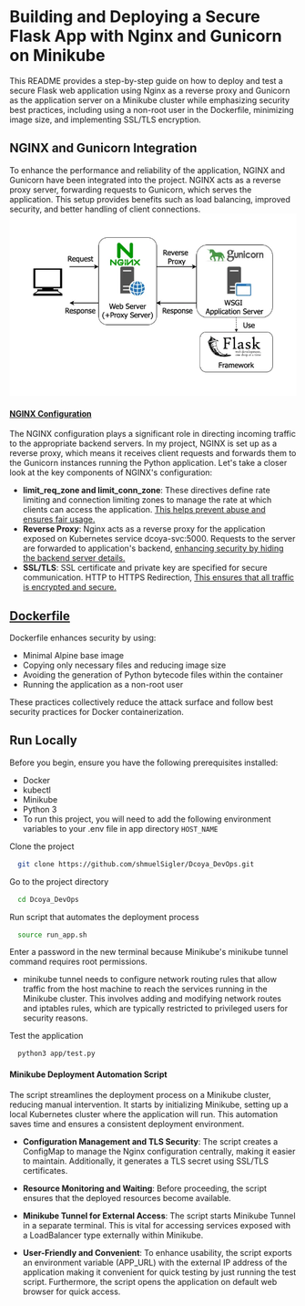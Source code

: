 # Building and Deploying a Secure Flask App with Nginx and Gunicorn on Minikube
This README provides a step-by-step guide on how to deploy and test a secure Flask web application using Nginx as a reverse proxy and Gunicorn as the application server on a Minikube cluster while emphasizing security best practices, including using a non-root user in the Dockerfile, minimizing image size, and implementing SSL/TLS encryption.

## NGINX and Gunicorn Integration                                                                   
 To enhance the performance and reliability of the application, NGINX and Gunicorn have been integrated into the project. NGINX acts as a reverse proxy server, forwarding requests to Gunicorn, which serves the application. This setup provides benefits such as load balancing, improved security, and better handling of client connections.
 ![nginx_gunicorn](https://github.com/shmuelSigler/Dcoya_DevOps/blob/main/gninx_gunicorn.png?raw=true)

 #### [NGINX Configuration](https://github.com/shmuelSigler/Dcoya_DevOps/blob/main/nginx-config.conf)                                                                             
The NGINX configuration plays a significant role in directing incoming traffic to the appropriate backend servers. In my project, NGINX is set up as a reverse proxy, which means it receives client requests and forwards them to the Gunicorn instances running the Python application. Let's take a closer look at the key components of NGINX's configuration:

                  
  - **limit_req_zone and limit_conn_zone**: These directives define rate limiting and connection limiting zones to manage the rate at which clients can access the application. <ins>This helps prevent abuse and ensures fair usage.</ins>
  - **Reverse Proxy**: Nginx acts as a reverse proxy for the application exposed on Kubernetes service dcoya-svc:5000. Requests to the server are forwarded to application's backend, <ins>enhancing security by hiding the backend server details.</ins>
  - **SSL/TLS**: SSL certificate and private key are specified for secure communication. HTTP to HTTPS Redirection, <ins>This ensures that all traffic is encrypted and secure.</ins>

  
 ## [Dockerfile](https://github.com/shmuelSigler/Dcoya_DevOps/blob/main/app/Dockerfile)        
 Dockerfile enhances security by using:
 - Minimal Alpine base image
 - Copying only necessary files and reducing image size
 - Avoiding the generation of Python bytecode files within the container
 - Running the application as a non-root user

These practices collectively reduce the attack surface and follow best security practices for Docker containerization.

 ## Run Locally

Before you begin, ensure you have the following prerequisites installed:

- Docker
- kubectl
- Minikube
- Python 3 
- To run this project, you will need to add the following environment variables to your .env file in app directory `HOST_NAME`

Clone the project

```bash
  git clone https://github.com/shmuelSigler/Dcoya_DevOps.git
```

Go to the project directory

```bash
  cd Dcoya_DevOps
```

Run script that automates the deployment process 

```bash
  source run_app.sh
```

Enter a password in the new terminal because Minikube's minikube tunnel command requires root permissions.
- minikube tunnel needs to configure network routing rules that allow traffic from the host machine to reach the services running in the Minikube cluster. This involves adding and modifying network routes and iptables rules, which are typically restricted to privileged users for security reasons. 


Test the application

```bash
  python3 app/test.py
```

#### Minikube Deployment Automation Script
The script streamlines the deployment process on a Minikube cluster, reducing manual intervention. It starts by initializing Minikube, setting up a local Kubernetes cluster where the application will run. This automation saves time and ensures a consistent deployment environment.

- **Configuration Management and TLS Security**: The script creates a ConfigMap to manage the Nginx configuration centrally, making it easier to maintain. Additionally, it generates a TLS secret using SSL/TLS certificates. 

- **Resource Monitoring and Waiting**: Before proceeding, the script ensures that the deployed resources become available. 

- **Minikube Tunnel for External Access**: The script starts Minikube Tunnel in a separate terminal. This is vital for accessing services exposed with a LoadBalancer type externally within Minikube.

- **User-Friendly and Convenient**: To enhance usability, the script exports an environment variable (APP_URL) with the external IP address of the application making it convenient for quick testing by just running the test script. Furthermore, the script opens the application on default web browser for quick access.

